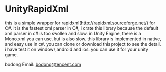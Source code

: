 # UnityRapidXml
this is a simple wrapper for rapidxml(http://rapidxml.sourceforge.net/) for C#.
it is the fastest xml parser in C#, i crate this library because the default xml parser in c# is too swollen and slow.
in Unity Engine, there is a Mono.xml you can use. but is also slow. 
this library is implemented in native, and easy use in c#.
you can clone or download this project to see the detail.
i have test it on windows,android and ios. you can use it for your unity game.

bodong
Email: bodong@tencent.com


